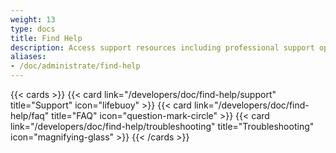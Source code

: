 ```yaml
---
weight: 13
type: docs
title: Find Help
description: Access support resources including professional support options, FAQ, and troubleshooting guides for Clever Cloud platform issues
aliases:
- /doc/administrate/find-help
---
```


{{< cards >}}
  {{< card link="/developers/doc/find-help/support" title="Support" icon="lifebuoy" >}}
  {{< card link="/developers/doc/find-help/faq" title="FAQ" icon="question-mark-circle" >}}
  {{< card link="/developers/doc/find-help/troubleshooting" title="Troubleshooting" icon="magnifying-glass" >}}
{{< /cards >}}
